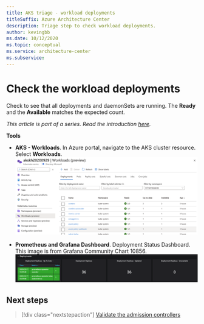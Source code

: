 ```yaml
---
title: AKS triage - workload deployments
titleSuffix: Azure Architecture Center
description: Triage step to check workload deployments.
author: kevingbb
ms.date: 10/12/2020
ms.topic: conceptual
ms.service: architecture-center
ms.subservice:
---
```


# Check the workload deployments

Check to see that all deployments and daemonSets are running. The **Ready** and the **Available** matches the expected count.

_This article is part of a series. Read the introduction [here](aks-triage-practices.md)._

**Tools**

- **AKS - Workloads**. In Azure portal, navigate to the AKS cluster resource. Select **Workloads**. 
![AKS - Workloads](images/aks-workloads.png)

- **Prometheus and Grafana Dashboard**. Deployment Status Dashboard. This image is from Grafana Community Chart 10856.
![Prometheus and Grafana Dashboard - Deployment Status](images/deployment-conditions.png)

## Next steps
> [!div class="nextstepaction"]
> [Validate the admission controllers](aks-triage-controllers.md)